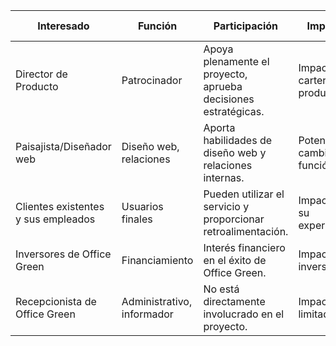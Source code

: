 
| Interesado                          | Función                    | Participación                                                  | Impacto                           | Poder o Influencia | Interés   | Compromiso            |
|-------------------------------------|----------------------------|----------------------------------------------------------------|-----------------------------------|--------------------|-----------|-----------------------|
| Director de Producto                | Patrocinador                | Apoya plenamente el proyecto, aprueba decisiones estratégicas. | Impacto en cartera de productos. | Alto (H)           | Alto (H)  | Actualizaciones frecuentes. |
| Paisajista/Diseñador web           | Diseño web, relaciones      | Aporta habilidades de diseño web y relaciones internas.      | Potencial cambio en función.     | Medio (M)          | Alto (H)  | Consultas regulares.       |
| Clientes existentes y sus empleados | Usuarios finales           | Pueden utilizar el servicio y proporcionar retroalimentación.  | Impacto en su experiencia.      | Bajo (L)           | Medio (M) | Actualizaciones regulares. |
| Inversores de Office Green          | Financiamiento              | Interés financiero en el éxito de Office Green.               | Impacto en inversiones.          | Alto (H)           | Medio (M) | Actualizaciones periódicas. |
| Recepcionista de Office Green       | Administrativo, informador  | No está directamente involucrado en el proyecto.              | Impacto limitado.                | Bajo (L)           | Bajo (L)  | Comunicación ocasional.   |

